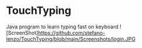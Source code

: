 # TouchTyping
Java program to learn typing fast on keyboard
![ScreenShot]https://github.com/stefano-lenzo/TouchTyping/blob/main/Screenshots/login.JPG
